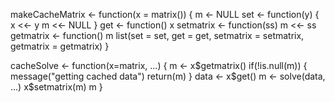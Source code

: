makeCacheMatrix <- function(x = matrix()) {
    m <- NULL
    set <- function(y) {
        x <<- y
        m <<- NULL
    }
    get <- function() x
    setmatrix <- function(ss) m <<- ss
    getmatrix <- function() m
    list(set = set, get = get,
         setmatrix = setmatrix,
         getmatrix = getmatrix)
}

cacheSolve <- function(x=matrix, ...) {
    m <- x$getmatrix()
    if(!is.null(m)) {
        message("getting cached data")
        return(m)
    }
    data <- x$get()
    m <- solve(data, ...)
    x$setmatrix(m)
    m
}

